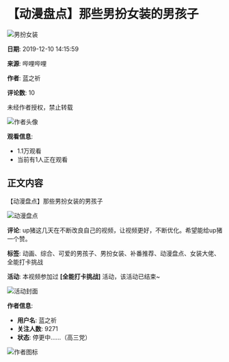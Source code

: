 # 【动漫盘点】那些男扮女装的男孩子

![男扮女装](//i2.hdslb.com/bfs/archive/06ae2659c9188cb6098261be6a99b3fb1f6770fd.jpg@100w_100h_1c.webp)

**日期**: 2019-12-10 14:15:59

**来源**: 哔哩哔哩

**作者**: 蓝之祈

**评论数**: 10

未经作者授权，禁止转载

![作者头像](//i2.hdslb.com/bfs/face/1e062498bee4094df0ae22086e9cac62b54129f6.jpg@96w.webp)

**观看信息**:
- 1.1万观看
- 当前有1人正在观看

## 正文内容

【动漫盘点】那些男扮女装的男孩子

![动漫盘点](//i2.hdslb.com/bfs/archive/06ae2659c9188cb6098261be6a99b3fb1f6770fd.jpg@518w_290h_1c_!web-video-share-cover.webp)

**评论**: up猪这几天在不断改良自己的视频，让视频更好，不断优化。希望能给up猪一个赞。

**标签**: 动画、综合、可爱的男孩子、男扮女装、补番推荐、动漫盘点、女装大佬、全能打卡挑战

**活动**: 本视频参加过 **[全能打卡挑战]** 活动，该活动已结束~

![活动封面](//i0.hdslb.com/bfs/activity-plat/static/11de7821323ca59e2bf540c86e43626b/iYz7P0Nm_w320_h100.png@640w_200h_!web-video-activity-cover.webp)

**作者信息**:
- **用户名**: 蓝之祈
- **关注人数**: 9271
- **状态**: 停更中……（高三党）

![作者图标](https://i0.hdslb.com/bfs/garb/item/33e2e72d9a0c855f036b4cb55448f44af67a0635.png@.webp)